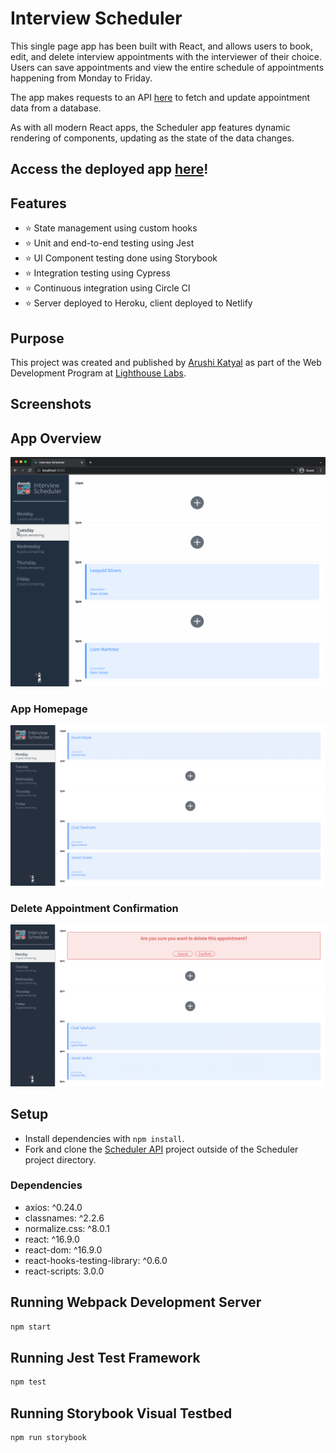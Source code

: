 # Interview Scheduler

This single page app has been built with React, and allows users to book, edit, and delete interview appointments with the interviewer of their choice. Users can save appointments and view the entire schedule of appointments happening from Monday to Friday.

The app makes requests to an API [here](https://github.com/lighthouse-labs/scheduler-api) to fetch and update appointment data from a database.

As with all modern React apps, the Scheduler app features dynamic rendering of components, updating as the state of the data changes.

## **Access the deployed app [here](https://interview-scheduler-2022.netlify.app/)!**

## Features
- ⭐ State management using custom hooks
- ⭐ Unit and end-to-end testing using Jest
- ⭐ UI Component testing done using Storybook
- ⭐ Integration testing using Cypress
- ⭐ Continuous integration using Circle CI
- ⭐ Server deployed to Heroku, client deployed to Netlify

## Purpose
This project was created and published by [Arushi Katyal](https://github.com/katy-arushi) as part of the Web Development Program at [Lighthouse Labs](https://www.lighthouselabs.ca/).

## Screenshots
## App Overview
!["scheduler overview gif"](https://github.com/katy-arushi/scheduler/blob/master/public/images/screenshots/scheduler_gif.gif?raw=true)

### App Homepage
!["scheduler homepage"](https://github.com/katy-arushi/scheduler/blob/master/public/images/screenshots/homepage.png?raw=true)
### Delete Appointment Confirmation
!["scheduler delete appointment"](https://github.com/katy-arushi/scheduler/blob/master/public/images/screenshots/delete_apt.png?raw=true)

## Setup

- Install dependencies with `npm install`.
- Fork and clone the [Scheduler API](https://github.com/lighthouse-labs/scheduler-api) project outside of the Scheduler project directory.

### Dependencies
- axios: ^0.24.0
- classnames: ^2.2.6
- normalize.css: ^8.0.1
- react: ^16.9.0
- react-dom: ^16.9.0
- react-hooks-testing-library: ^0.6.0
- react-scripts: 3.0.0

## Running Webpack Development Server

```sh
npm start
```
## Running Jest Test Framework

```sh
npm test
```
## Running Storybook Visual Testbed

```sh
npm run storybook
```
